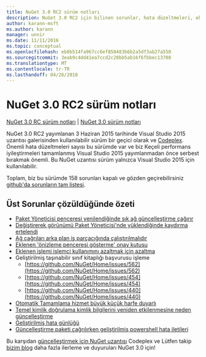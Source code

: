 ```yaml
---
title: NuGet 3.0 RC2 sürüm notları
description: NuGet 3.0 RC2 için bilinen sorunlar, hata düzeltmeleri, eklenen özellikleri ve dcr dahil olmak üzere sürüm notları.
author: karann-msft
ms.author: karann
manager: unnir
ms.date: 11/11/2016
ms.topic: conceptual
ms.openlocfilehash: eb8b514fa967cc6ef850483b6b2a5df3ab27a550
ms.sourcegitcommit: 3eab9c4dd41ea7ccd2c28bb5ab16f6fbbec13708
ms.translationtype: MT
ms.contentlocale: tr-TR
ms.lasthandoff: 04/26/2018
---
```

# <a name="nuget-30-rc2-release-notes"></a>NuGet 3.0 RC2 sürüm notları

[NuGet 3.0 RC sürüm notları](../release-notes/nuget-3.0-RC.md) | [NuGet 3.0 sürüm notları](../release-notes/nuget-3.0.0.md)

NuGet 3.0 RC2 yayımlanan 3 Haziran 2015 tarihinde Visual Studio 2015 uzantısı galerisinden kullanılabilir sürüm bir geçici olarak ve [Codeplex](https://nuget.codeplex.com/releases/view/615507). Önemli hata düzeltmeleri sayısı bu sürümde var ve biz Keçeli performans iyileştirmeleri tamamlanmış Visual Studio 2015 yayımlanmadan önce serbest bırakmak önemli. Bu NuGet uzantısı sürüm yalnızca Visual Studio 2015 için kullanılabilir.

Toplam, biz bu sürümde 158 sorunları kapalı ve gözden geçirebilirsiniz [github'da sorunların tam listesi](https://github.com/NuGet/Home/issues?utf8=%E2%9C%93&q=is%3Aclosed+milestone%3A3.0.0-RTM+sort%3Aupdated-asc+updated%3A%3C%3D2015-06-01).

## <a name="summary-of-top-issues-resolved"></a>Üst Sorunlar çözüldüğünde özeti

* [Paket Yöneticisi penceresi yenilendiğinde sık ağ güncelleştirme çağırır](https://github.com/NuGet/Home/issues/515)
* [Değiştirerek görünümü Paket Yöneticisi'nde yüklendiğinde kaydırma ertelendi](https://github.com/NuGet/Home/issues/519)
* [Ağ çağrıları arka plan iş parçacığında çalıştırılmalıdır](https://github.com/NuGet/Home/issues/516)
* [Eklenen 'önizleme penceresi gösterme' onay kutusu](https://github.com/NuGet/Home/issues/566)
* [Eklenen işlemi işlemci kullanımını azaltmak için azaltma](https://github.com/NuGet/Home/issues/356)
* Geliştirilmiş taşınabilir sınıf kitaplığı başvurusu işleme
    * [https://github.com/NuGet/Home/issues/562](https://github.com/NuGet/Home/issues/562)
    * [https://github.com/NuGet/Home/issues/454](https://github.com/NuGet/Home/issues/454)
    * [https://github.com/NuGet/Home/issues/440](https://github.com/NuGet/Home/issues/440)
* [Otomatik Tamamlama hizmet büyük küçük harfe duyarlı](https://github.com/NuGet/Home/issues/198)
* [Temel kimlik doğrulama kimlik bilgilerini yeniden etkilenmesine neden güncelleştirme](https://github.com/NuGet/Home/issues/456)
* [Geliştirilmiş hata günlüğü](https://github.com/NuGet/Home/issues/407)
* [Güncelleştirme paketi çağrılırken geliştirilmiş powershell hata iletileri](https://github.com/NuGet/Home/issues/5)

Bu karşıdan [güncelleştirmek için NuGet uzantısı](https://nuget.codeplex.com/releases/view/615507) Codeplex ve Lütfen takip [bizim blog](http://blog.nuget.org) daha fazla ilerleme ve duyuruları NuGet 3.0 için!